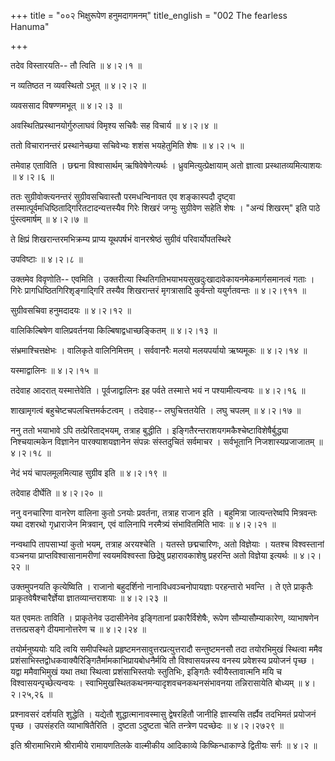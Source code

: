 +++
title = "००२ भिक्षुरूपेण हनुमदागमनम्"
title_english = "002 The fearless Hanuma"

+++


तदेव विस्तारयति-- तौ त्विति  ॥  ४।२।१  ॥   

  

न व्यतिष्ठत न व्यवस्थितो ऽभूत्  ॥  ४।२।२  ॥   

  

व्यवससाद विषण्णमभूत्  ॥  ४।२।३  ॥   

  

अवस्थितिप्रस्थानयोर्गुरुलाघवं विमृश्य सचिवैः सह विचार्य  ॥  ४।२।४  ॥   

  

ततो विचारानन्तरं प्रस्थानेच्छया सचिवेभ्यः शशंस भयहेतुमिति शेषः  ॥ 
४।२।५ ॥   

  

तमेवाह एताविति । छद्मना विश्वासार्थम् ऋषिवेषेणेत्यर्थः ।
ध्रुवमित्युत्प्रेक्षायाम् अतो ज्ञात्वा प्रस्थातव्यमित्याशयः  ॥  ४।२।६ ॥   

  

ततः सुग्रीवोक्त्यनन्तरं सुग्रीवसचिवास्तौ परमधन्विनावत एव शङ्कास्पदौ
दृष्ट्वा तस्मात्पूर्वमधिष्ठिताद्गिरितटादन्यत्तस्यैव गिरेः शिखरं जग्मुः
सुग्रीवेण सहेति शेषः । "अन्यं शिखरम्" इति पाठे पुंस्त्वमार्षम्  ॥  ४।२।७
 ॥   

  

ते क्षिप्रं शिखरान्तरमभिक्रम्य प्राप्य यूथपर्षभं वानरश्रेष्ठं सुग्रीवं
परिवार्योपतस्थिरे  

उपविष्टाः  ॥  ४।२।८  ॥   

  

उक्तमेव विवृणोति-- एवमिति । उक्तरीत्या
स्थितिगतिभयाभयसुखदुःखादावेकायनमेकमार्गसमानत्वं गताः । गिरेः
प्रागधिष्ठितगिरिशृङ्गाद्गिरिं तस्यैव शिखरान्तरं मृगत्रासादि कुर्वन्तो
ययुर्गतवन्तः  ॥  ४।२।९११  ॥   

  

सुग्रीवसचिवा हनुमदादयः  ॥  ४।२।१२  ॥   

  

वालिकिल्बिषेण वालिप्रवर्तनया किल्बिषाद्वधाच्छङ्कितम्  ॥  ४।२।१३  ॥   

  

संभ्रमाश्चित्तक्षेभः । वालिकृते वालिनिमित्तम् । सर्ववानरैः मलयो
मलयपर्यायो ऋष्यमूकः  ॥  ४।२।१४  ॥   

  

यस्माद्वालिनः  ॥  ४।२।१५  ॥   

  

तदेवाह आदरात् यस्मात्तेवेति । पूर्वजाद्वालिनः इह पर्वते तस्मात्ते भयं न
पश्यामीत्यन्वयः  ॥  ४।२।१६  ॥   

  

शाखामृगत्वं बहुचेष्टचपलचित्तमर्कटत्वम् । तदेवाह-- लघुचित्ततयेति । लघु
चपलम्  ॥  ४।२।१७  ॥   

  

ननु ततो भयाभावे ऽपि तत्प्रेरिताद्भयम्, तत्राह बुद्धीति ।
इङ्गितैरन्तराशयगमकैश्चेष्टाविशेषैर्बुद्ध्या निश्चयात्मकेन विज्ञानेन
पारक्याशयज्ञानेन संपन्नः संस्तदुचितं सर्वमाचर । सर्वभूतानि
निजशास्यप्रजाजातम्  ॥  ४।२।१८  ॥   

  

नेदं भयं चापलमूलमित्याह सुग्रीव इति  ॥  ४।२।१९  ॥   

  

तदेवाह दीर्घेति  ॥  ४।२।२०  ॥   

  

ननु वनचारिणा वानरेण वालिना कुतो ऽनयोः प्रवर्तना, तत्राह राजान इति ।
बहुमित्रा जात्यन्तरेष्वपि मित्रवन्तः यथा दशरथो गृध्राराजेन मित्रवान्,
एवं वालिनापि नरमैत्र्यं संभावितमिति भावः  ॥  ४।२।२१  ॥   

  

नन्वथापि तापसाभ्यां कुतो भयम्, तत्राह अरयश्चेति । यतस्ते छद्मचारिणः, अतो
विज्ञेयाः । यतश्च विश्वस्तानां वञ्चनया प्राप्तविश्वासानामरीणां
स्वयमविश्वस्ता छिद्रेषु प्रहारावकाशेषु प्रहरन्ति अतो विज्ञेया इत्यर्थः
 ॥  ४।२।२२  ॥   

  

उक्तमुपनयति कृत्येष्विति । राजानो बहुदर्शिनो नानाविधवञ्चनोपायज्ञाः
परहन्तारो भवन्ति । ते एते प्राकृतैः प्राकृतवेषैश्चारैर्ज्ञेया
ज्ञातव्यान्तराशयाः  ॥  ४।२।२३ ॥   

  

यत एवमतः ताविति । प्राकृतेनेव उदासीनेनेव इङ्गितानां प्रकारैर्विशेषैः,
रूपेण सौम्यासौम्याकारेण, व्याभाषणेन तत्तत्प्रसङ्गे दीयमानोत्तरेण च  ॥ 
४।२।२४  ॥   

  

तयोर्मनुष्ययोः यदि त्वयि समीपस्थिते प्रहृष्टमनसावुत्तरप्रत्युत्तरादौ
सन्तुष्टमनसौ तदा तयोरभिमुखं स्थित्वा ममैव
प्रशंसाभिस्तद्वोधकवाक्यैरिङ्गितैर्मामकाभिप्रायबोधनैर्मयि तौ
विश्वासयन्नस्य वनस्य प्रवेशस्य प्रयोजनं पृच्छ । यद्वा ममैवाभिमुखं यथा
तथा स्थित्वा प्रशंसाभिस्तयोः स्तुतिभिः, इङ्गितैः स्वीयैस्तावात्मनि मयि च
विश्वासयन्पृच्छेत्यन्वयः । स्वाभिमुखस्थितकथनमन्यादृशवचनकथनसंभावनया
तन्निरासायेति बोध्यम्  ॥  ४।२।२५,२६  ॥   

  

प्रश्नावसरं दर्शयति शुद्धेति । यद्येतौ शुद्धात्मानावस्मासु द्वेषरहितौ
जानीहि ज्ञास्यसि तर्ह्यैव तदभिमतं प्रयोजनं पृच्छ । उपसंहरति
व्याभाषितैरिति । दुष्टता ऽदुष्टता चेति तन्त्रेण पदच्छेदः  ॥  ४।२।२७२९
 ॥   

  

इति श्रीरामाभिरामे श्रीरामीये रामायणतिलके वाल्मीकीय आदिकाव्ये
किष्किन्धाकाण्डे द्वितीयः सर्गः  ॥  ४।२  ॥   

  


